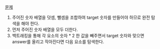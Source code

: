 [문제](https://school.programmers.co.kr/learn/courses/30/lessons/43165)

1. 주어진 숫자 배열을 덧셈, 뺄셈을 조합하여 target 숫자를 만들어야 하므로 완전 탐색을 해야 한다.
2. 먼저 주어진 숫자 배열을 모두 더한다.
3. 백트래킹을 통해 각 요소의 숫자 * 2 한 값을 빼주면서 target 숫자와 맞으면 answer를 올리고 작아진다면 다음 요소를 탐색한다.
